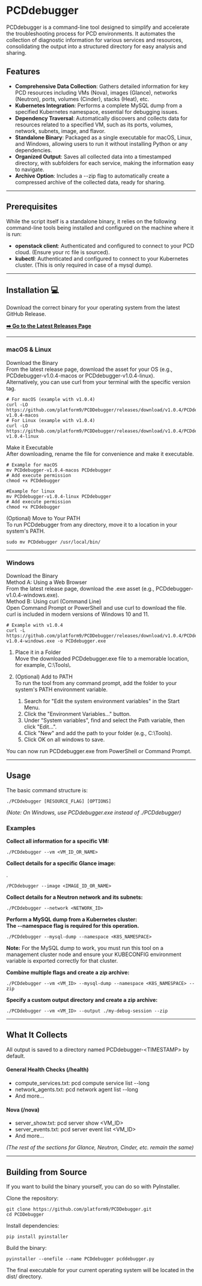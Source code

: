 

# **PCDdebugger**

PCDdebugger is a command-line tool designed to simplify and accelerate the troubleshooting process for PCD environments. It automates the collection of diagnostic information for various services and resources, consolidating the output into a structured directory for easy analysis and sharing.

## **Features**

* **Comprehensive Data Collection**: Gathers detailed information for key PCD resources including VMs (Nova), images (Glance), networks (Neutron), ports, volumes (Cinder), stacks (Heat), etc.  
* **Kubernetes Integration**: Performs a complete MySQL dump from a specified Kubernetes namespace, essential for debugging issues.  
* **Dependency Traversal**: Automatically discovers and collects data for resources related to a specified VM, such as its ports, volumes, network, subnets, image, and flavor.  
* **Standalone Binary**: Packaged as a single executable for macOS, Linux, and Windows, allowing users to run it without installing Python or any dependencies.  
* **Organized Output**: Saves all collected data into a timestamped directory, with subfolders for each service, making the information easy to navigate.  
* **Archive Option**: Includes a \--zip flag to automatically create a compressed archive of the collected data, ready for sharing.

---

## **Prerequisites**

While the script itself is a standalone binary, it relies on the following command-line tools being installed and configured on the machine where it is run:

* **openstack client**: Authenticated and configured to connect to your PCD cloud. (Ensure your rc file is sourced).  
* **kubectl**: Authenticated and configured to connect to your Kubernetes cluster. (This is only required in case of a mysql dump).  

---

## **Installation 💻**

Download the correct binary for your operating system from the latest GitHub Release.

[**➡️ Go to the Latest Releases Page**](https://github.com/platform9/PCDDebugger/releases/latest)

---

### **macOS & Linux**

Download the Binary  
From the latest release page, download the asset for your OS (e.g., PCDdebugger-v1.0.4-macos or PCDdebugger-v1.0.4-linux).  
Alternatively, you can use curl from your terminal with the specific version tag.

```
# For macOS (example with v1.0.4)
curl -LO https://github.com/platform9/PCDDebugger/releases/download/v1.0.4/PCDdebugger-v1.0.4-macos
# For Linux (example with v1.0.4)
curl -LO https://github.com/platform9/PCDDebugger/releases/download/v1.0.4/PCDdebugger-v1.0.4-linux
```

Make it Executable  
After downloading, rename the file for convenience and make it executable.

```
# Example for macOS
mv PCDdebugger-v1.0.4-macos PCDdebugger
# Add execute permission
chmod +x PCDdebugger

#Example for linux
mv PCDdebugger-v1.0.4-linux PCDdebugger
# Add execute permission
chmod +x PCDdebugger
```

(Optional) Move to Your PATH  
To run PCDdebugger from any directory, move it to a location in your system's PATH.

```
sudo mv PCDdebugger /usr/local/bin/
```

---

### **Windows**

Download the Binary  
Method A: Using a Web Browser  
From the latest release page, download the .exe asset (e.g., PCDdebugger-v1.0.4-windows.exe).  
Method B: Using curl (Command Line)  
Open Command Prompt or PowerShell and use curl to download the file. curl is included in modern versions of Windows 10 and 11\.

```
# Example with v1.0.4
curl -L https://github.com/platform9/PCDDebugger/releases/download/v1.0.4/PCDdebugger-v1.0.4-windows.exe -o PCDdebugger.exe
```

1. Place it in a Folder  
   Move the downloaded PCDdebugger.exe file to a memorable location, for example, C:\\Tools\\.

2. (Optional) Add to PATH  
   To run the tool from any command prompt, add the folder to your system's PATH environment variable.  
   1. Search for "Edit the system environment variables" in the Start Menu.  
   2. Click the "Environment Variables..." button.  
   3. Under "System variables", find and select the Path variable, then click "Edit...".  
   4. Click "New" and add the path to your folder (e.g., C:\\Tools).  
   5. Click OK on all windows to save.

You can now run PCDdebugger.exe from PowerShell or Command Prompt.

---

## **Usage**

The basic command structure is:

```
./PCDdebugger [RESOURCE_FLAG] [OPTIONS]
```

*(Note: On Windows, use PCDdebugger.exe instead of ./PCDdebugger)*

### **Examples**

**Collect all information for a specific VM:**

```
./PCDdebugger --vm <VM_ID_OR_NAME>
```

**Collect details for a specific Glance image:**

.

```
/PCDdebugger --image <IMAGE_ID_OR_NAME>
```

**Collect details for a Neutron network and its subnets:**

```
./PCDdebugger --network <NETWORK_ID>
```

**Perform a MySQL dump from a Kubernetes cluster:**  
**The \--namespace flag is required for this operation.**

```
./PCDdebugger --mysql-dump --namespace <K8S_NAMESPACE>
```

**Note:** For the MySQL dump to work, you must run this tool on a management cluster node and ensure your KUBECONFIG environment variable is exported correctly for that cluster.

**Combine multiple flags and create a zip archive:**

```
./PCDdebugger --vm <VM_ID> --mysql-dump --namespace <K8S_NAMESPACE> --zip
```

**Specify a custom output directory and create a zip archive:**

```
./PCDdebugger --vm <VM_ID> --output ./my-debug-session --zip
```

---

## 

## **What It Collects**

All output is saved to a directory named PCDdebugger-\<TIMESTAMP\> by default.

#### **General Health Checks (/health)**

* compute\_services.txt: pcd compute service list \--long  
* network\_agents.txt: pcd network agent list \--long  
* And more...

#### **Nova (/nova)**

* server\_show.txt: pcd server show \<VM\_ID\>  
* server\_events.txt: pcd server event list \<VM\_ID\>  
* And more...

*(The rest of the sections for Glance, Neutron, Cinder, etc. remain the same)*

---

## **Building from Source**

If you want to build the binary yourself, you can do so with PyInstaller.

Clone the repository:

```
git clone https://github.com/platform9/PCDDebugger.git
cd PCDDebugger
```

Install dependencies:

```
pip install pyinstaller
```

Build the binary:

```
pyinstaller --onefile --name PCDdebugger pcddebugger.py
```

The final executable for your current operating system will be located in the dist/ directory.
